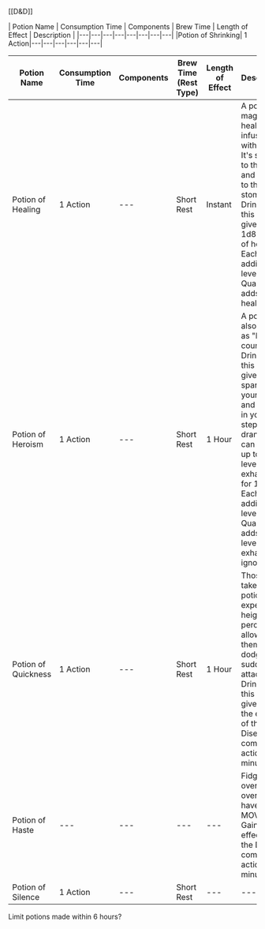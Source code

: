[[D&D]]


| Potion Name | Consumption Time | Components | Brew Time | Length of Effect | Description |
|---|---|---|---|---|---|---|---|
|Potion of Shrinking| 1 Action|---|---|---|---|---|---|


| Potion Name | Consumption Time | Components | Brew Time (Rest Type) | Length of Effect | Description|
|---|---|---|---|---|---|
| Potion of Healing | 1 Action |---| Short Rest | Instant | A potion of magical healing, infused with honey. It's sweet to the taste and filling to the stomach. Drinking this potion gives you 1d8 points of healing. Each additional level of Quality adds 1d8 healing.|
| Potion of Heroism | 1 Action |---| Short Rest | 1 Hour | A potion also known as "liquid courage". Drinking this potion gives you a sparkle in your eye and a pep in your step. When drank, you can ignore up to 2 levels of exhaustion for 1 hour. Each additional level of Quality adds 2 levels of exhaustion ignored. |
| Potion of Quickness | 1 Action |---| Short Rest | 1 Hour| Those who take this potion experience heightened perception, allowing them to dodge sudden attacks. Drinking this potion gives you the effects of the Disengage combat action for 1 minute.  |
| Potion of Haste|---|---|---|---| Fidgeting over and over, you have to MOVE!!! Gain the effects of the Dash combat action for 1 minute. |
|Potion of Silence|1 Action|---|Short Rest|---|---|



Limit potions made within 6 hours?